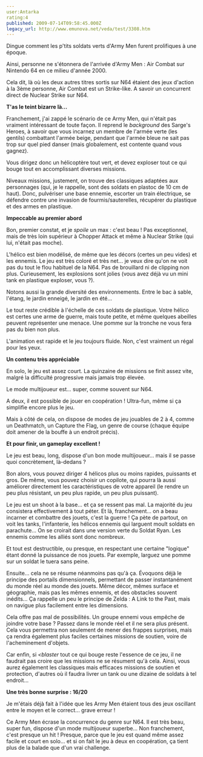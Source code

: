 ```yaml
---
user:Antarka
rating:4
published: 2009-07-14T09:58:45.000Z
legacy_url: http://www.emunova.net/veda/test/3308.htm
---
```

Dingue comment les p'tits soldats verts d'Army Men furent prolifiques à une époque.  

  

Ainsi, personne ne s'étonnera de l'arrivée d'Army Men : Air Combat sur Nintendo 64 en ce milieu d'année 2000\.  

  

Cela dit, là où les deux autres titres sortis sur N64 étaient des jeux d'action à la 3ème personne, Air Combat est un Strike-like. A savoir un concurrent direct de Nuclear Strike sur N64\.  

  

**T'as le teint bizarre là...**  

  

Franchement, j'ai zappé le scénario de ce Army Men, qui n'était pas vraiment intéressant de toute façon. Il reprend le _background_ des Sarge's Heroes, à savoir que vous incarnez un membre de l'armée verte (les gentils) combattant l'armée beige, pendant que l'armée bleue ne sait pas trop sur quel pied danser (mais globalement, est contente quand vous gagnez).  

  

Vous dirigez donc un hélicoptère tout vert, et devez exploser tout ce qui bouge tout en accomplissant diverses missions.  

  

Niveaux missions, justement, on trouve des classiques adaptées aux personnages (qui, je le rappelle, sont des soldats en plastoc de 10 cm de haut). Donc, pulvériser une base ennemie, escorter un train électrique, se défendre contre une invasion de fourmis/sauterelles, récupérer du plastique et des armes en plastique.  

  

**Impeccable au premier abord**  

  

Bon, premier constat, et je _spoile_ un max : c'est beau ! Pas exceptionnel, mais de très loin supérieur à Chopper Attack et même à Nuclear Strike (qui lui, n'était pas moche).  

  

L'hélico est bien modélisé, de même que les décors (certes un peu vides) et les ennemis. Le jeu est très coloré et très net... je veux dire qu'on ne voit pas du tout le flou habituel de la N64\. Pas de brouillard ni de clipping non plus. Curieusement, les explosions sont jolies (vous avez déjà vu un mini tank en plastique exploser, vous ?).  

  

Notons aussi la grande diversité des environnements. Entre le bac à sable, l'étang, le jardin enneigé, le jardin en été...  

  

Le tout reste crédible à l'échelle de ces soldats de plastique. Votre hélico est certes une arme de guerre, mais toute petite, et même quelques abeilles peuvent représenter une menace. Une pomme sur la tronche ne vous fera pas du bien non plus.  

  

L'animation est rapide et le jeu toujours fluide. Non, c'est vraiment un régal pour les yeux.  

  

**Un contenu très appréciable**  

  

En solo, le jeu est assez court. La quinzaine de missions se finit assez vite, malgré la difficulté progressive mais jamais trop élevée.  

  

Le mode multijoueur est... super, comme souvent sur N64\.  

  

A deux, il est possible de jouer en coopération ! Ultra-fun, même si ça simplifie encore plus le jeu.  

  

Mais à côté de cela, on dispose de modes de jeu jouables de 2 à 4, comme un Deathmatch, un Capture the Flag, un genre de course (chaque équipe doit amener de la bouffe à un endroit précis).  

  

**Et pour finir, un gameplay excellent !**  

  

Le jeu est beau, long, dispose d'un bon mode multijoueur... mais il se passe quoi concrètement, là-dedans ?  

  

Bon alors, vous pouvez diriger 4 hélicos plus ou moins rapides, puissants et gros. De même, vous pouvez choisir un copilote, qui pourra là aussi améliorer directement les caractéristiques de votre appareil (le rendre un peu plus résistant, un peu plus rapide, un peu plus puissant).  

  

Le jeu est un shoot à la base... et ça se ressent pas mal. La majorité du jeu consistera effectivement à tout péter. Et là, franchement... on a beau incarner et combattre des jouets, c'est la guerre ! Ça pète de partout, on voit les tanks, l'infanterie, les hélicos ennemis qui larguent moult soldats en parachute... On se croirait dans une version verte du Soldat Ryan. Les ennemis comme les alliés sont donc nombreux.  

  

Et tout est destructible, ou presque, en respectant une certaine "logique" étant donné la puissance de nos jouets. Par exemple, larguez une pomme sur un soldat le tuera sans peine.  

  

Ensuite... cela ne se résume néanmoins pas qu'à ça. Évoquons déjà le principe des portails dimensionnels, permettant de passer instantanément du monde réel au monde des jouets. Même décor, mêmes surface et géographie, mais pas les mêmes ennemis, et des obstacles souvent inédits... Ça rappelle un peu le principe de Zelda : A Link to the Past, mais on navigue plus facilement entre les dimensions.  

  

Cela offre pas mal de possibilités. Un groupe ennemi vous empêche de joindre votre base ? Passez dans le monde réel et il ne sera plus présent. Cela vous permettra non seulement de mener des frappes surprises, mais ça rendra également plus faciles certaines missions de soutien, voire de l'acheminement d'objets.  

  

Car enfin, si _<blaster_ tout ce qui bouge reste l'essence de ce jeu, il ne faudrait pas croire que les missions ne se résument qu'à cela. Ainsi, vous aurez également les classiques mais efficaces missions de soutien et protection, d'autres où il faudra livrer un tank ou une dizaine de soldats à tel endroit...  

  

**Une très bonne surprise : 16/20**  

  

Je m'étais déjà fait à l'idée que les Army Men étaient tous des jeux oscillant entre le moyen et le correct... grave erreur !  

  

Ce Army Men écrase la concurrence du genre sur N64\. Il est très beau, super fun, dispose d'un mode multijoueur superbe... Non franchement, c'est presque un hit ! Presque, parce que le jeu est quand même assez facile et court en solo... et si on fait le jeu à deux en coopération, ça tient plus de la balade que d'un vrai challenge.